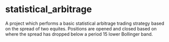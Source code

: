 # statistical_arbitrage
A project which performs a basic statistical arbitrage trading strategy based on the spread of two equites. Positions are opened and closed based on where the spread has dropped below a period 15 lower Bollinger band.
